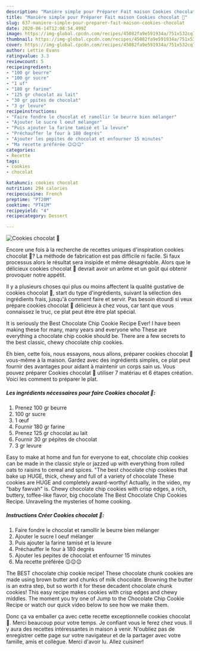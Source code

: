 ```yaml
---
description: "Manière simple pour Préparer Fait maison Cookies chocolat 🐻"
title: "Manière simple pour Préparer Fait maison Cookies chocolat 🐻"
slug: 637-maniere-simple-pour-preparer-fait-maison-cookies-chocolat
date: 2020-06-14T12:08:54.499Z
image: https://img-global.cpcdn.com/recipes/45082fa9e591934a/751x532cq70/cookies-chocolat-🐻-photo-principale-de-la-recette.jpg
thumbnail: https://img-global.cpcdn.com/recipes/45082fa9e591934a/751x532cq70/cookies-chocolat-🐻-photo-principale-de-la-recette.jpg
cover: https://img-global.cpcdn.com/recipes/45082fa9e591934a/751x532cq70/cookies-chocolat-🐻-photo-principale-de-la-recette.jpg
author: Lettie Evans
ratingvalue: 3.3
reviewcount: 5
recipeingredient:
- "100 gr beurre"
- "100 gr sucre"
- "1 uf"
- "180 gr farine"
- "125 gr chocolat au lait"
- "30 gr ppites de chocolat"
- "3 gr levure"
recipeinstructions:
- "Faire fondre le chocolat et ramollir le beurre bien mélanger"
- "Ajouter le sucre l oeuf mélanger"
- "Puis ajouter la farine tamisé et la levure"
- "Préchauffer le four à 180 degrés"
- "Ajouter les pepites de chocolat et enfourner 15 minutes"
- "Ma recette préférée 😉😉😉"
categories:
- Recette
tags:
- cookies
- chocolat

katakunci: cookies chocolat 
nutrition: 294 calories
recipecuisine: French
preptime: "PT20M"
cooktime: "PT41M"
recipeyield: "4"
recipecategory: Dessert

---
```



![Cookies chocolat 🐻](https://img-global.cpcdn.com/recipes/45082fa9e591934a/751x532cq70/cookies-chocolat-🐻-photo-principale-de-la-recette.jpg)

Encore une fois à la recherche de recettes uniques d'inspiration cookies chocolat 🐻? La méthode de fabrication est pas difficile ni facile. Si faux processus alors le résultat sera insipide et même désagréable. Alors que le délicieux cookies chocolat 🐻 devrait avoir un arôme et un goût qui obtenir provoquer notre appétit.

Il y a plusieurs choses qui plus ou moins affectent la qualité gustative de cookies chocolat 🐻, start du type d'ingrédients, suivant la sélection des ingrédients frais, jusqu'à comment faire et servir. Pas besoin étourdi si veux prépare cookies chocolat 🐻 délicieux à chez vous, car tant que vous connaissez le truc, ce plat peut être être plat spécial.

It is seriously the Best Chocolate Chip Cookie Recipe Ever! I have been making these for many, many years and everyone who These are everything a chocolate chip cookie should be. There are a few secrets to the best classic, chewy chocolate chip cookies.


Eh bien, cette fois, nous essayons, nous allons, préparer cookies chocolat 🐻 vous-même à la maison. Gardez avec des ingrédients simples, ce plat peut fournir des avantages pour aidant à maintenir un corps sain us. Vous pouvez préparer Cookies chocolat 🐻 utiliser 7 matériau et 6 étapes création. Voici les comment to préparer le plat.

<!--inarticleads1-->

##### Les ingrédients nécessaires pour faire Cookies chocolat 🐻:

1. Prenez 100 gr beurre
1.  100 gr sucre
1.  1 œuf
1. Fournir 180 gr farine
1. Prenez 125 gr chocolat au lait
1. Fournir 30 gr pépites de chocolat
1.  3 gr levure


Easy to make at home and fun for everyone to eat, chocolate chip cookies can be made in the classic style or jazzed up with everything from rolled oats to raisins to cereal and spices. &#34;The best chocolate chip cookies that bake up HUGE, thick, chewy and full of a variety of chocolate These cookies are HUGE and completely award-worthy! Actually, in the video, my &#34;baby fawvah&#34; is. Chewy chocolate chip cookies with crisp edges, a rich, buttery, toffee-like flavor, big chocolate The Best Chocolate Chip Cookies Recipe. Unraveling the mysteries of home cooking. 

<!--inarticleads2-->

##### Instructions Créer Cookies chocolat 🐻:

1. Faire fondre le chocolat et ramollir le beurre bien mélanger
1. Ajouter le sucre l oeuf mélanger
1. Puis ajouter la farine tamisé et la levure
1. Préchauffer le four à 180 degrés
1. Ajouter les pepites de chocolat et enfourner 15 minutes
1. Ma recette préférée 😉😉😉


The BEST chocolate chip cookie recipe! These chocolate chunk cookies are made using brown butter and chunks of milk chocolate. Browning the butter is an extra step, but so worth it for these decadent chocolate chunk cookies! This easy recipe makes cookies with crisp edges and chewy middles. The moment you try one of Jump to the Chocolate Chip Cookie Recipe or watch our quick video below to see how we make them. 


Donc ça va emballer ça avec cette recette exceptionnelle cookies chocolat 🐻. Merci beaucoup pour votre temps. Je confiant vous le ferez chez vous. Il y aura des recettes  intéressantes in maison à venir. N'oubliez pas de enregistrer cette page sur votre navigateur et de la partager avec votre famille, amis et collègue. Merci d'avoir lu. Allez cuisiner!

